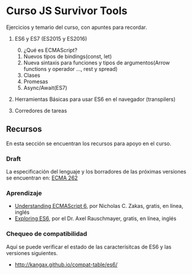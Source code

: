 # Curso JS Survivor Tools

Ejercicios y temario del curso, con apuntes para recordar.

1. ES6 y ES7 (ES2015 y ES2016)

    0. ¿Qué es ECMAScript?
    1. Nuevos tipos de bindings(const, let)
    2. Nueva sintaxis para funciones y tipos de argumentos(Arrow functions y operador ..., rest y spread)
    3. Clases
    4. Promesas
    5. Async/Await(ES7)

2. Herramientas Básicas para usar ES6 en el navegador (transpilers)
4. Corredores de tareas

## Recursos

En esta sección se encuentran los recursos para apoyo en el curso.

### Draft

La especificación del lenguaje y los borradores de las próximas versiones se encuentran en:
[ECMA 262](https://tc39.github.io/ecma262/)

### Aprendizaje

- [Understanding ECMAScript 6](https://leanpub.com/understandinges6/read/), por Nicholas C. Zakas, gratis, en línea, inglés
- [Exploring ES6](http://exploringjs.com/es6.html), por el Dr. Axel Rauschmayer, gratis, en línea, inglés

### Chequeo de compatibilidad

Aquí se puede verificar el estado de las caracterísitcas de ES6 y las versiones siguientes.

 - http://kangax.github.io/compat-table/es6/